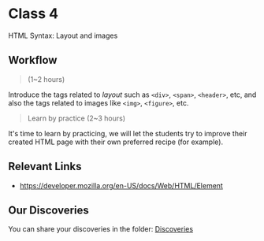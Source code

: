 # Class 4

HTML Syntax: Layout and images

## Workflow

> <Layout Tags> (1~2 hours)

Introduce the tags related to _layout_ such as `<div>`, `<span>`, `<header>`, etc, and also the tags related to images like `<img>`, `<figure>`, etc.

> Learn by practice (2~3 hours)

It's time to learn by practicing, we will let the students try to improve their created HTML page with their own preferred recipe (for example).

## Relevant Links

- https://developer.mozilla.org/en-US/docs/Web/HTML/Element

## Our Discoveries

You can share your discoveries in the folder: [Discoveries](https://github.com/felipez3r0/openclasses/Examples/Classes/Class04/Discoveries)
